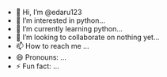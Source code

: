 - 👋 Hi, I’m @edaru123
- 👀 I’m interested in python...
- 🌱 I’m currently learning python...
- 💞️ I’m looking to collaborate on nothing yet...
- 📫 How to reach me ...
- 😄 Pronouns: ...
- ⚡ Fun fact: ...

<!---
edaru123/edaru123 is a ✨ special ✨ repository because its `README.md` (this file) appears on your GitHub profile.
You can click the Preview link to take a look at your changes.
--->
